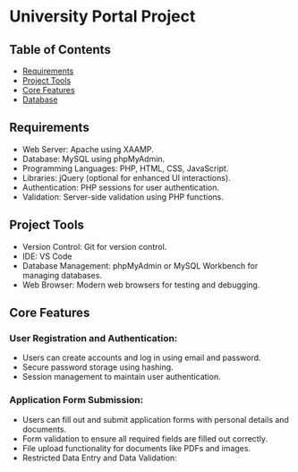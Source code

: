 # University Portal Project

## Table of Contents
- [Requirements](#Requirements)
- [Project Tools](#Project-Tools)
- [Core Features](#Core-Features)
- [Database](#Database)


## Requirements

- Web Server: Apache using XAAMP.
- Database: MySQL using phpMyAdmin.
- Programming Languages: PHP, HTML, CSS, JavaScript.
- Libraries: jQuery (optional for enhanced UI interactions).
- Authentication: PHP sessions for user authentication.
- Validation: Server-side validation using PHP functions.

## Project Tools
- Version Control: Git for version control.
- IDE: VS Code
- Database Management: phpMyAdmin or MySQL Workbench for managing databases.
- Web Browser: Modern web browsers for testing and debugging.

## Core Features
### User Registration and Authentication:

- Users can create accounts and log in using email and password.
- Secure password storage using hashing.
- Session management to maintain user authentication.
  
### Application Form Submission:

- Users can fill out and submit application forms with personal details and documents.
- Form validation to ensure all required fields are filled out correctly.
- File upload functionality for documents like PDFs and images.
- Restricted Data Entry and Data Validation:


